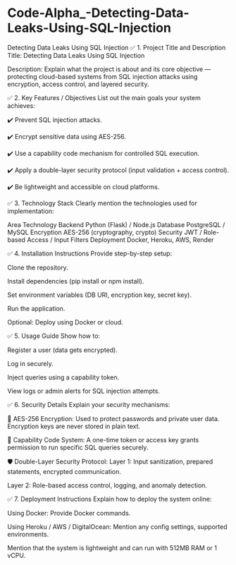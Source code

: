 # Code-Alpha_-Detecting-Data-Leaks-Using-SQL-Injection
 Detecting Data Leaks Using SQL Injection
✅ 1. Project Title and Description
Title:
Detecting Data Leaks Using SQL Injection

Description:
Explain what the project is about and its core objective — protecting cloud-based systems from SQL injection attacks using encryption, access control, and layered security.

✅ 2. Key Features / Objectives
List out the main goals your system achieves:

✔️ Prevent SQL injection attacks.

✔️ Encrypt sensitive data using AES-256.

✔️ Use a capability code mechanism for controlled SQL execution.

✔️ Apply a double-layer security protocol (input validation + access control).

✔️ Be lightweight and accessible on cloud platforms.

✅ 3. Technology Stack
Clearly mention the technologies used for implementation:

Area	Technology
Backend	Python (Flask) / Node.js
Database	PostgreSQL / MySQL
Encryption	AES-256 (cryptography, crypto)
Security	JWT / Role-based Access / Input Filters
Deployment	Docker, Heroku, AWS, Render

✅ 4. Installation Instructions
Provide step-by-step setup:

Clone the repository.

Install dependencies (pip install or npm install).

Set environment variables (DB URI, encryption key, secret key).

Run the application.

Optional: Deploy using Docker or cloud.

✅ 5. Usage Guide
Show how to:

Register a user (data gets encrypted).

Log in securely.

Inject queries using a capability token.

View logs or admin alerts for SQL injection attempts.

✅ 6. Security Details
Explain your security mechanisms:

🔐 AES-256 Encryption:
Used to protect passwords and private user data. Encryption keys are never stored in plain text.

🧾 Capability Code System:
A one-time token or access key grants permission to run specific SQL queries securely.

🛡️ Double-Layer Security Protocol:
Layer 1: Input sanitization, prepared statements, encrypted communication.

Layer 2: Role-based access control, logging, and anomaly detection.

✅ 7. Deployment Instructions
Explain how to deploy the system online:

Using Docker: Provide Docker commands.

Using Heroku / AWS / DigitalOcean: Mention any config settings, supported environments.

Mention that the system is lightweight and can run with 512MB RAM or 1 vCPU.

